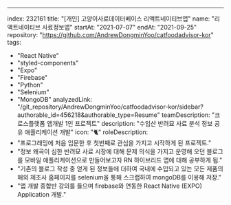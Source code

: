 ---
index:  232161
title: "[개인] 고양이사료데이터베이스 리액트네이티브앱"
name: "리액트네이티브 사료정보앱"
startAt: "2021-07-07"
endAt: "2021-09-25"
repository: "https://github.com/AndrewDongminYoo/catfoodadvisor-kor"
tags: 
  - "React Native" 
  - "styled-components"
  - "Expo" 
  - "Firebase" 
  - "Python" 
  - "Selenium" 
  - "MongoDB"
analyzedLink: "/git_repository/AndrewDongminYoo/catfoodadvisor-kor/sidebar?authorable_id=456218&authorable_type=Resume"
teamDescription: "크로스플랫폼 앱개발 1인 프로젝트"
description: "수입산 반려묘 사료 분석 정보 공유 애플리케이션 개발"
icon: "🐈"
roleDescription:
  - "프로그래밍에 처음 입문한 후 첫번째로 관심을 가지고 시작하게 된 프로젝트."
  - "정보 왜곡이 심한 반려묘 사료 시장에 대해 문제 의식을 가지고 운영해 오던 블로그를 모바일 애플리케이션으로 만들어보고자 RN 하이브리드 앱에 대해 공부하게 됨."
  - "기존의 블로그 작성 중 얻게 된 정보들에 더하여 국내에 수입되고 있는 모든 제품의 해외 제조사 홈페이지를 selenium을 통해 스크랩하여 mongoDB를 이용해 저장."
  - "앱 개발 종합반 강의를 들으며 firebase와 연동한 React Native (EXPO) Application 개발."
